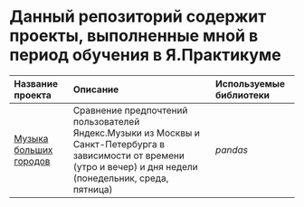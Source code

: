 # Данный репозиторий содержит проекты, выполненные мной в период обучения в Я.Практикуме


| Название проекта | Описание | Используемые библиотеки | 
| :---------------------- | :---------------------- | :---------------------- |
| [Музыка больших городов](Client-leak) | Сравнение предпочтений пользователей Яндекс.Музыки из Москвы и Санкт-Петербурга в зависимости от времени (утро и вечер) и дня недели (понедельник, среда, пятница)| *pandas* |
